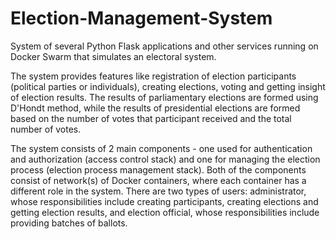 # Election-Management-System
System of several Python Flask applications and other services running on Docker Swarm that simulates an electoral system.

The system provides features like registration of election participants (political parties or individuals), creating elections, voting and getting insight of election results. The results of parliamentary elections are formed using D'Hondt method, while the results of presidential elections are formed based on the number of votes that participant received and the total number of votes.

The system consists of 2 main components - one used for authentication and authorization (access control stack) and one for managing the election process (election process management stack). Both of the components consist of network(s) of Docker containers, where each container has a different role in the system. There are two types of users: administrator, whose responsibilities include creating participants, creating elections and getting election results, and election official, whose responsibilities include providing batches of ballots.
